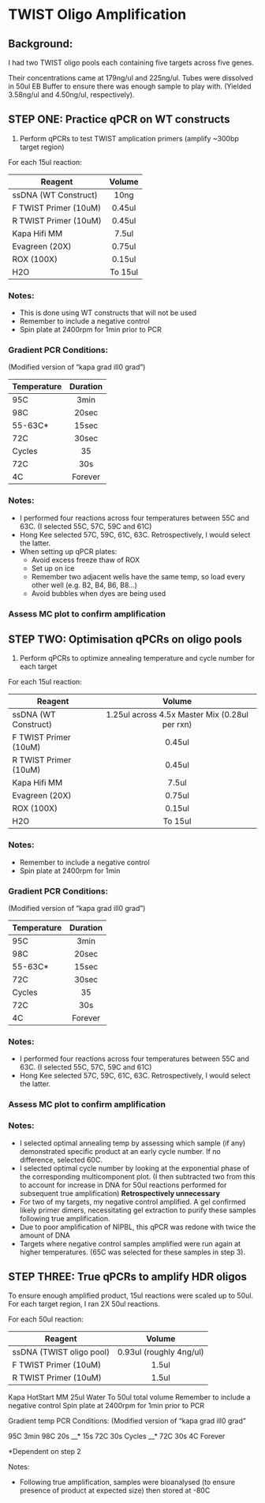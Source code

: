 # TWIST Oligo Amplification 

## Background:

I had two TWIST oligo pools each containing five targets across five genes. 

Their concentrations came at 179ng/ul and 225ng/ul. Tubes were dissolved in 50ul EB Buffer to ensure there was enough sample to play with. (Yielded 3.58ng/ul and 4.50ng/ul, respectively). 


## STEP ONE: Practice qPCR on WT constructs

1.	Perform qPCRs to test TWIST amplication primers (amplify ~300bp target region)

For each 15ul reaction:

| Reagent        | Volume           |
| ------------- |:-------------:|
| ssDNA (WT Construct)	|10ng |
| F TWIST Primer (10uM)|	0.45ul|
|R TWIST Primer (10uM)	|0.45ul|
|Kapa Hifi MM	|7.5ul|
|Evagreen (20X)|	0.75ul|
|ROX (100X)|	0.15ul |
|H2O |	To 15ul| 

### Notes:
* This is done using WT constructs that will not be used
* Remember to include a negative control
* Spin plate at 2400rpm for 1min prior to PCR

### Gradient PCR Conditions: 
(Modified version of “kapa grad ill0 grad”)

| Temperature       | Duration           |
| ------------- |:-------------:|
|95C|	3min|
|98C	|20sec|
|55-63C*|	15sec|
|72C |	30sec|
|Cycles |	35|
|72C |	30s|
|4C	|Forever|  

### Notes:
* I performed four reactions across four temperatures between 55C and 63C. (I selected 55C, 57C, 59C and 61C)
* Hong Kee selected 57C, 59C, 61C, 63C. Retrospectively, I would select the latter.
* When setting up qPCR plates:
    * Avoid excess freeze thaw of ROX
    * Set up on ice
    * Remember two adjacent wells have the same temp, so load every other well (e.g. B2, B4, B6, B8...)
    * Avoid bubbles when dyes are being used 

### Assess MC plot to confirm amplification 

## STEP TWO: Optimisation qPCRs on oligo pools 

1.	Perform qPCRs to optimize annealing temperature and cycle number for each target

For each 15ul reaction:


| Reagent        | Volume           |
| ------------- |:-------------:|
|ssDNA (WT Construct)	|1.25ul across 4.5x Master Mix (0.28ul per rxn)|
|F TWIST Primer (10uM)	|0.45ul|
|R TWIST Primer (10uM)	|0.45ul|
|Kapa Hifi MM	|7.5ul|
|Evagreen (20X)	|0.75ul|
|ROX (100X)	|0.15ul |
|H2O |	To 15ul|

### Notes:
* Remember to include a negative control
* Spin plate at 2400rpm for 1min

### Gradient PCR Conditions: 
(Modified version of “kapa grad ill0 grad”)

| Temperature       | Duration           |
| ------------- |:-------------:|
|95C|	3min|
|98C	|20sec|
|55-63C*|	15sec|
|72C |	30sec|
|Cycles |	35|
|72C |	30s|
|4C	|Forever|  

### Notes:
* I performed four reactions across four temperatures between 55C and 63C. (I selected 55C, 57C, 59C and 61C)
* Hong Kee selected 57C, 59C, 61C, 63C. Retrospectively, I would select the latter.

### Assess MC plot to confirm amplification 

### Notes:
* I selected optimal annealing temp by assessing which sample (if any) demonstrated specific product at an early cycle number. If no difference, selected 60C.
* I selected optimal cycle number by looking at the exponential phase of the corresponding multicomponent plot. (I then subtracted two from this to account for increase in DNA for 50ul reactions performed for subsequent true amplification) **Retrospectively unnecessary**
* For two of my targets, my negative control amplified. A gel confirmed likely primer dimers, necessitating gel extraction to purify these samples following true amplification.
* Due to poor amplification of NIPBL, this qPCR was redone with twice the amount of DNA
* Targets where negative control samples amplified were run again at higher temperatures. (65C was selected for these samples in step 3). 


## STEP THREE: True qPCRs to amplify HDR oligos 

To ensure enough amplified product, 15ul reactions were scaled up to 50ul. For each target region, I ran 2X 50ul reactions. 

For each 50ul reaction:


| Reagent        | Volume           |
| ------------- |:-------------:|
|ssDNA (TWIST oligo pool)	|0.93ul (roughly 4ng/ul)|
|F TWIST Primer (10uM)	|1.5ul|
|R TWIST Primer (10uM)	|1.5ul|
Kapa HotStart MM	25ul
Water 	To 50ul total volume 
Remember to include a negative control 
Spin plate at 2400rpm for 1min prior to PCR

Gradient temp PCR Conditions:
(Modified version of “kapa grad ill0 grad”

95C	3min
98C	20s
__*	15s
72C 	30s
Cycles 	__*
72C 	30s
4C	Forever 

*Dependent on step 2



Notes: 
-	Following true amplification, samples were bioanalysed (to ensure presence of product at expected size) then stored at -80C
